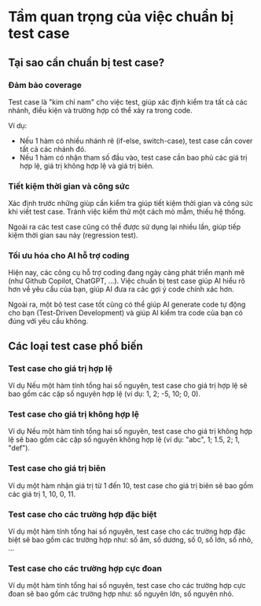 # Tầm quan trọng của việc chuẩn bị test case

## Tại sao cần chuẩn bị test case?

### Đảm bảo coverage
Test case là "kim chỉ nam" cho việc test, giúp xác định kiểm tra tất cả các nhánh, điều kiện và trường hợp có thể xảy ra trong code.

Ví dụ:
  - Nếu 1 hàm có nhiều nhánh rẽ (if-else, switch-case), test case cần cover tất cả các nhánh đó.
  - Nếu 1 hàm có nhận tham số đầu vào, test case cần bao phủ các giá trị hợp lệ, giá trị không hợp lệ và giá trị biên.

### Tiết kiệm thời gian và công sức
Xác định trước những giùp cần kiểm tra giúp tiết kiệm thời gian và công sức khi viết test case. Tránh việc kiểm thử một cách mò mẫm, thiếu hệ thống.

Ngoài ra các test case cũng có thể được sử dụng lại nhiều lần, giúp tiếp kiệm thời gian sau này (regression test).

### Tối ưu hóa cho AI hỗ trợ coding

Hiện nay, các công cụ hỗ trợ coding đang ngày càng phát triển mạnh mẽ (như Github Copilot, ChatGPT, ...). Việc chuẩn bị test case giúp AI hiểu rõ hơn về yêu cầu của bạn, giúp AI đưa ra các gợi ý code chính xác hơn.

Ngoài ra, một bộ test case tốt cũng có thể giúp AI generate code tự động cho bạn (Test-Driven Development) và giúp AI kiểm tra code của bạn có đúng với yêu cầu không.

## Các loại test case phổ biến

### Test case cho giá trị hợp lệ

Ví dụ Nếu một hàm tính tổng hai số nguyên, test case cho giá trị hợp lệ sẽ bao gồm các cặp số nguyên hợp lệ (ví dụ: 1, 2; -5, 10; 0, 0).

### Test case cho giá trị không hợp lệ

Ví dụ Nếu một hàm tính tổng hai số nguyên, test case cho giá trị không hợp lệ sẽ bao gồm các cặp số nguyên không hợp lệ (ví dụ: "abc", 1; 1.5, 2; 1, "def").

### Test case cho giá trị biên

Ví dụ một hàm nhận giá trị từ 1 đến 10, test case cho giá trị biên sẽ bao gồm các giá trị 1, 10, 0, 11.

### Test case cho các trường hợp đặc biệt

Ví dụ một hàm tính tổng hai số nguyên, test case cho các trường hợp đặc biệt sẽ bao gồm các trường hợp như: số âm, số dương, số 0, số lớn, số nhỏ, ...

### Test case cho các trường hợp cực đoan

Ví dụ một hàm tính tổng hai số nguyên, test case cho các trường hợp cực đoan sẽ bao gồm các trường hợp như: số nguyên lớn, số nguyên nhỏ.
